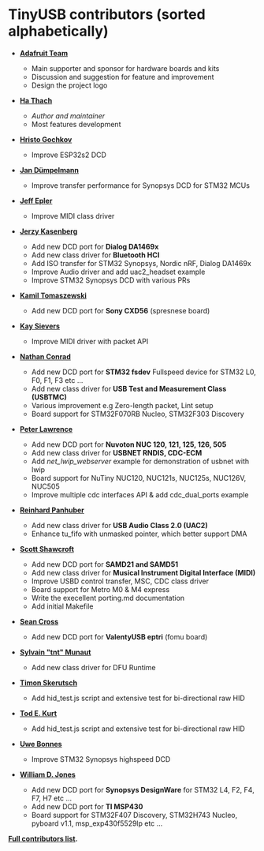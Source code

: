 # TinyUSB contributors (sorted alphabetically)

- **[Adafruit Team](https://github.com/adafruit)**
  - Main supporter and sponsor for hardware boards and kits
  - Discussion and suggestion for feature and improvement
  - Design the project logo

- **[Ha Thach](https://github.com/hathach)**
  - *Author and maintainer*
  - Most features development

- **[Hristo Gochkov](https://github.com/me-no-dev)**
  - Improve ESP32s2 DCD

- **[Jan Dümpelmann](https://github.com/duempel)**
  - Improve transfer performance for Synopsys DCD for STM32 MCUs

- **[Jeff Epler](https://github.com/jepler)**
  - Improve MIDI class driver

- **[Jerzy Kasenberg](https://github.com/kasjer)**
  - Add new DCD port for **Dialog DA1469x**
  - Add new class driver for **Bluetooth HCI**
  - Add ISO transfer for STM32 Synopsys, Nordic nRF, Dialog DA1469x
  - Improve Audio driver and add uac2_headset example
  - Improve STM32 Synopsys DCD with various PRs

- **[Kamil Tomaszewski](https://github.com/kamtom480)**
  - Add new DCD port for **Sony CXD56** (spresnese board)

- **[Kay Sievers](https://github.com/kaysievers)**
  - Improve MIDI driver with packet API

- **[Nathan Conrad](https://github.com/pigrew)**
  - Add new DCD port for **STM32 fsdev** Fullspeed device for STM32 L0, F0, F1, F3 etc ...
  - Add new class driver for **USB Test and Measurement Class (USBTMC)**
  - Various improvement e.g Zero-length packet, Lint setup
  - Board support for STM32F070RB Nucleo, STM32F303 Discovery

- **[Peter Lawrence](https://github.com/majbthrd)**
  - Add new DCD port for **Nuvoton NUC 120, 121, 125, 126, 505**
  - Add new class driver for **USBNET RNDIS, CDC-ECM**
  - Add *net_lwip_webserver* example for demonstration of usbnet with lwip
  - Board support for NuTiny NUC120, NUC121s, NUC125s, NUC126V, NUC505
  - Improve multiple cdc interfaces API & add cdc_dual_ports example

- **[Reinhard Panhuber](https://github.com/PanRe)**
  - Add new class driver for **USB Audio Class 2.0 (UAC2)**
  - Enhance tu_fifo with unmasked pointer, which better support DMA

- **[Scott Shawcroft](https://github.com/tannewt)**
  - Add new DCD port for **SAMD21 and SAMD51**
  - Add new class driver for **Musical Instrument Digital Interface (MIDI)**
  - Improve USBD control transfer, MSC, CDC class driver
  - Board support for Metro M0 & M4 express
  - Write the execellent porting.md documentation
  - Add initial Makefile

- **[Sean Cross](https://github.com/xobs)**
  - Add new DCD port for **ValentyUSB eptri** (fomu board)

- **[Sylvain "tnt" Munaut](https://github.com/smunaut)**
  - Add new class driver for DFU Runtime

- **[Timon Skerutsch](https://github.com/PTS93)**
  - Add hid_test.js script and extensive test for bi-directional raw HID

- **[Tod E. Kurt](https://github.com/todbot)**
  - Add hid_test.js script and extensive test for bi-directional raw HID

- **[Uwe Bonnes](https://github.com/UweBonnes)**
  - Improve STM32 Synopsys highspeed DCD

- **[William D. Jones](https://github.com/cr1901)**
  - Add new DCD port for **Synopsys DesignWare** for STM32 L4, F2, F4, F7, H7 etc ...
  - Add new DCD port for **TI MSP430**
  - Board support for STM32F407 Discovery, STM32H743 Nucleo, pyboard v1.1, msp_exp430f5529lp etc ...

**[Full contributors list](https://github.com/hathach/tinyusb/contributors).**
